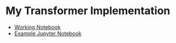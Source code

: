 # My Transformer Implementation

* [Working Notebook](transformer_all.ipynb)
* [Example Jupyter Notebook](transformer.ipynb)
